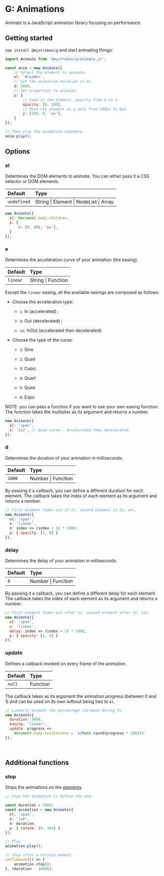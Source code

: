 # G:  Animations

Animate is a JavaScript animation library focusing on performance.

## Getting started

`npm install @mystroken/g` and start animating things:

```javascript
import Animate from '@mystroken/g/animate.js';

const anim = new Animate({
    // Select the element to animate.
    el: '#loader',
    // Set the animation duration in ms.
    d: 2000,
    // Set properties to animate.
    p: {
        // Fade In the element, opacity from 0 to 1.
        opacity: [0, 100],
        // Move the element on y-axis from 100px to 0px.
        y: [100, 0, 'px'],
    }
});

// Then play the animation anywhere.
anim.play();
```

## Options

### el

Determines the DOM elements to animate. You can either pass it a CSS selector or DOM elements.

| Default     | Type                                   |
|:----------- |:-------------------------------------- |
| `undefined` | String \| Element \| NodeList \| Array |

```javascript
new Animate({
  el: document.body.children,
  p: {
      x: [0, 800, 'px'],
  }
});
```

### e

Determines the acceleration curve of your animation (the easing).

| Default  | Type               |
|:-------- |:------------------ |
| `linear` | String \| Function |

Except the `linear` easing, all the available easings are composed as follows:

- Choose the acceleration type: 
  
  - `i`: In (accelerated) ;
  
  - `o`: Out (decelerated) ;
  
  - `io`: InOut (accelerated then decelerated).

- Choose the type of the curse: 
  
  - `1`: Sine
  
  - `2`: Quad
  
  - `3`: Cubic
  
  - `4`: Quart
  
  - `5`: Quint
  
  - `6`: Expo

NOTE: you can pass a function if you want to use your own easing function. The function takes the multiplier as its argument and returns a number.

```javascript
new Animate({
  el: 'span',
  e: 'io2', // Quad curve - Accelerated then decelerated.
});
```

### d

Determines the duration of your animation in milliseconds.

| Default | Type               |
|:------- |:------------------ |
| `1000`  | Number \| Function |

By passing it a callback, you can define a different duration for each element. The callback takes the index of each element as its argument and returns a number.

```javascript
// First element fades out in 1s, second element in 2s, etc.
new Animate({
  el: 'span',
  e: 'linear',
  d: index => (index + 1) * 1000,
  p: { opacity: [1, 0] }
});
```

### delay

Determines the delay of your animation in milliseconds.

| Default | Type               |
|:------- |:------------------ |
| `0`     | Number \| Function |

By passing it a callback, you can define a different delay for each element. The callback takes the index of each element as its argument and returns a number.

```javascript
// First element fades out after 1s, second element after 2s, etc.
new Animate({
  el: 'span',
  e: 'linear',
  delay: index => (index + 1) * 1000,
  p: { opacity: [1, 0] }
});
```

### update

Defines a callback invoked on every frame of the animation.

| Default | Type     |
|:------- |:-------- |
| `null`  | Function |

The callback takes as its argument the animation progress (between 0 and 1) and can be used on its own without being tied to `el`.

```javascript
// Linearly outputs the percentage increase during 5s
new Animate({
  duration: 5000,
  easing: 'linear',
  update: progress =>
    document.body.textContent = `${Math.round(progress * 100)}%`
});
```

<br>

## Additional functions

### stop

Stops the animations on the [elements](#el).

```javascript
// Stop the animation 1s before the end.

const duration = 5000;
const animation = new Animate({
  el: 'span',
  e: 'io6',
  d: duration,
  p: { rotate: [0, 360] }
});

// Play
animation.play();

// Stop after a certain moment.
setTimeout(() => {
    animation.stop();
}, (duration - 1000));
```
